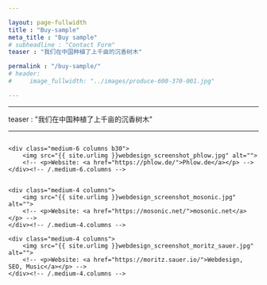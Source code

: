 ```yaml
---

layout: page-fullwidth
title : "Buy-sample"
meta_title : "Buy sample"
# subheadline : "Contact Form"
teaser : "我们在中国种植了上千亩的沉香树木"

permalink : "/buy-sample/"
# header:
#     image_fullwidth: "../images/produce-600-370-001.jpg"

---
```

<!--more-->
---
teaser : "我们在中国种植了上千亩的沉香树木"

---
<div class="row t60">
    <div class="medium-6 columns b30">
        <img src="{{ site.urlimg }}webdesign_screenshot_jcorneille.jpg" alt="">
        <!-- <p>Website: <a href="http://jcorneille.de">Grafik Design Jeannette Corneille</a></p> -->
    </div><!-- /.medium-6.columns -->

    <div class="medium-6 columns b30">
        <img src="{{ site.urlimg }}webdesign_screenshot_phlow.jpg" alt="">
        <!-- <p>Website: <a href="https://phlow.de/">Phlow.de</a></p> -->
    </div><!-- /.medium-6.columns -->
</div><!-- /.row -->


<div class="row t30">
    <div class="medium-4 columns">
        <img src="{{ site.urlimg }}webdesign_screenshot_andersneu.jpg" alt="">
        <!-- <p>Website: <a href="https://andersneu.de/">andersneu.de</a></p> -->
    </div><!-- /.medium-4.columns -->

    <div class="medium-4 columns">
        <img src="{{ site.urlimg }}webdesign_screenshot_mosonic.jpg" alt="">
        <!-- <p>Website: <a href="https://mosonic.net/">mosonic.net</a></p> -->
    </div><!-- /.medium-4.columns -->

    <div class="medium-4 columns">
        <img src="{{ site.urlimg }}webdesign_screenshot_moritz_sauer.jpg" alt="">
        <!-- <p>Website: <a href="https://moritz.sauer.io/">Webdesign, SEO, Music</a></p> -->
    </div><!-- /.medium-4.columns -->
</div><!-- /.row -->

